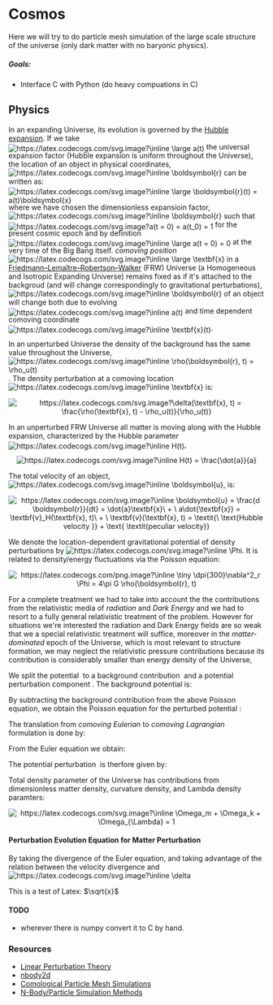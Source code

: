 # Cosmos

Here we will try to do particle mesh simulation of the large scale structure of the universe (only dark matter with no baryonic physics).

##### Goals:
- Interface C with Python (do heavy compuations in C)

## Physics

In an expanding Universe, its evolution is governed by the [Hubble expansion](https://en.wikipedia.org/wiki/Hubble%27s_law). 
If we take 
<img style="position:relative;top:3.7px;" src="https://latex.codecogs.com/svg.image?\inline&space;\large&space;a(t)" title="https://latex.codecogs.com/svg.image?\inline \large a(t)" />
the universal expansion factor (Hubble expansion is uniform throughout the Universe), the location of an object in physical coordinates, 
<img src="https://latex.codecogs.com/svg.image?\inline&space;\boldsymbol{r}" title="https://latex.codecogs.com/svg.image?\inline \boldsymbol{r}" />
can be written as:
<img style="position:relative;top:3.7px;" src="https://latex.codecogs.com/svg.image?\inline&space;\large&space;\boldsymbol{r}(t)&space;=&space;a(t)\boldsymbol{x}" title="https://latex.codecogs.com/svg.image?\inline \large \boldsymbol{r}(t) = a(t)\boldsymbol{x}" />
where we have chosen the dimensionless expansioin factor, 
<img src="https://latex.codecogs.com/svg.image?\inline&space;\boldsymbol{r}" title="https://latex.codecogs.com/svg.image?\inline \boldsymbol{r}" />
such that 
<img style="position:relative; top:4px;" src="https://latex.codecogs.com/svg.image?a(t&space;=&space;0)&space;=&space;a(t_0)&space;=&space;1" title="https://latex.codecogs.com/svg.image?a(t = 0) = a(t_0) = 1" />
for the present cosmic epoch and by definition 
<img style="position:relative;top:3.7px;" src="https://latex.codecogs.com/svg.image?\inline&space;\large&space;a(t&space;=&space;0)&space;=&space;0" title="https://latex.codecogs.com/svg.image?\inline \large a(t = 0) = 0" ></img>
at the very time of the Big Bang itself. *comoving position*
<img src="https://latex.codecogs.com/svg.image?\inline&space;\large&space;\textbf{x}" title="https://latex.codecogs.com/svg.image?\inline \large \textbf{x}" /> 
in a [Friedmann–Lemaître–Robertson–Walker](http://www.personal.psu.edu/duj13/ASTRO545/notes/ch2-FRWuniverse.pdf) (FRW) Universe (a Homogeneous and Isotropic Expanding Universe) 
remains fixed as if it's attached to the backgroud (and will change correspondingly to gravitational perturbations), <img src="https://latex.codecogs.com/svg.image?\inline&space;\boldsymbol{r}" title="https://latex.codecogs.com/svg.image?\inline \boldsymbol{r}" />
of an object will change both due to evolving <img style="position:relative;top:3.7px;" src="https://latex.codecogs.com/svg.image?\inline&space;a(t)" title="https://latex.codecogs.com/svg.image?\inline a(t)" />
and time dependent comoving coordinate <img style="position:relative;top:3.7px;" src="https://latex.codecogs.com/svg.image?\inline&space;\textbf{x}(t)" title="https://latex.codecogs.com/svg.image?\inline \textbf{x}(t)" />.

In an unperturbed Universe the density of the background has the same value throughout the Universe, <img src="https://latex.codecogs.com/svg.image?\inline&space;\rho(\boldsymbol{r},&space;t)&space;=&space;\rho_u(t)" title="https://latex.codecogs.com/svg.image?\inline \rho(\boldsymbol{r}, t) = \rho_u(t)" />.
The density perturbation at a comoving location <img src="https://latex.codecogs.com/svg.image?\inline&space;\textbf{x}" title="https://latex.codecogs.com/svg.image?\inline \textbf{x}" /> is:
<p align="center">
<img src="https://latex.codecogs.com/svg.image?\delta(\textbf{x},&space;t)&space;=&space;\frac{\rho(\textbf{x},&space;t)&space;-&space;\rho_u(t)}{\rho_u(t)}" title="https://latex.codecogs.com/svg.image?\delta(\textbf{x}, t) = \frac{\rho(\textbf{x}, t) - \rho_u(t)}{\rho_u(t)}" />
</p>

In an unperturbed FRW Universe all matter is moving along with the Hubble expansion, characterized by the Hubble parameter <img style="position: relative; top: 3.7px;" src="https://latex.codecogs.com/svg.image?\inline&space;H(t)" title="https://latex.codecogs.com/svg.image?\inline H(t)" />,
<p align="center">
<img src="https://latex.codecogs.com/svg.image?\inline&space;H(t)&space;=&space;\frac{\dot{a}}{a}" title="https://latex.codecogs.com/svg.image?\inline H(t) = \frac{\dot{a}}{a}" />
<p>

The total velocity of an object, <img src="https://latex.codecogs.com/svg.image?\inline&space;\boldsymbol{u}" title="https://latex.codecogs.com/svg.image?\inline \boldsymbol{u}" />, is:
<p align="center">
<img src="https://latex.codecogs.com/svg.image?\inline&space;\boldsymbol{u}&space;=&space;\frac{d&space;\boldsymbol{r}}{dt}&space;=&space;\dot{a}\textbf{x}\&space;&plus;&space;\&space;a\dot{\textbf{x}}&space;=&space;\textbf{v}_H(\textbf{x},&space;t)\&space;&plus;&space;\&space;\textbf{v}(\textbf{x},&space;t)&space;=&space;\\&space;\textit{\&space;\&space;\&space;\&space;\&space;\&space;\&space;\&space;\&space;\&space;\&space;\&space;\&space;\&space;\&space;&space;\text{Hubble&space;velocity&space;}}&space;&plus;&space;\text{&space;\textit{peculiar&space;velocity}}" title="https://latex.codecogs.com/svg.image?\inline \boldsymbol{u} = \frac{d \boldsymbol{r}}{dt} = \dot{a}\textbf{x}\ + \ a\dot{\textbf{x}} = \textbf{v}_H(\textbf{x}, t)\ + \ \textbf{v}(\textbf{x}, t) = \textit{\ \text{Hubble velocity }} + \text{ \textit{peculiar velocity}}" />
<p>

We denote the location-dependent gravitational potential of density perturbations by <img src="https://latex.codecogs.com/svg.image?\inline&space;\Phi" title="https://latex.codecogs.com/svg.image?\inline \Phi" />. 
It is related to density/energy fluctuations via the Poisson equation:
<p align="center" width="10px">
<img src="https://latex.codecogs.com/png.image?\inline&space;\tiny&space;\dpi{300}\nabla^2_r&space;\Phi&space;=&space;4\pi&space;G&space;\rho(\boldsymbol{r},&space;t)" title="https://latex.codecogs.com/png.image?\inline \tiny \dpi{300}\nabla^2_r \Phi = 4\pi G \rho(\boldsymbol{r}, t)" />
</p>

For a complete treatment we had to take into account the the contributions from the relativistic media of *radiation* and *Dark Energy* and we had to resort to a fully 
general relativistic treatment of the problem. However for situations we're interested the radiation and Dark Energy fields are so weak that we a special relativistic 
treatment will suffice, moreover in the *matter-dominated* epoch of the Universe, which is most relevant to structure formation, we may neglect the relativistic pressure 
contributions because its contribution is considerably smaller than energy density of the Universe, <img />

We split the potential <img /> to a background contribution <img /> and a potential perturbation component <img />. The background potential is:
<p align="center">

</p>

By subtracting the background contribution from the above Poisson equation, we obtain the Poisson equation for the perturbed potential <img />:
<p align="center">
</p>

The translation from *comoving Eulerian* to *comoving Lagrangian* formulation is done by:
<p align="center">
</p>

From the Euler equation we obtain:
<p align="center">
</p>

The potential perturbation <img /> is therfore given by:
<p align="">
</p>

Total density parameter of the Universe has contributions from dimensionless matter density, curvature density, and Lambda density paramters:
<p align="center">
<img src="https://latex.codecogs.com/svg.image?\inline&space;\Omega_m&space;&plus;&space;\Omega_k&space;&plus;&space;\Omega_{\Lambda}&space;=&space;1" title="https://latex.codecogs.com/svg.image?\inline \Omega_m + \Omega_k + \Omega_{\Lambda} = 1" />
</p>


#### Perturbation Evolution Equation for Matter Perturbation

By taking the divergence of the Euler equation, and taking advantage of the relation between the velocity divergence and 
<img src="https://latex.codecogs.com/svg.image?\inline&space;\delta" title="https://latex.codecogs.com/svg.image?\inline \delta" />


This is a test of Latex: $\sqrt{x}$

#### TODO

- wherever there is numpy convert it to C by hand.





### Resources

- [Linear Perturbation Theory](https://www.astro.rug.nl/~weygaert/tim1publication/lss2009/lss2009.linperturb.pdf)
- [nbody2d](https://jhidding.github.io/nbody2d/)
- [Comological Particle Mesh Simulations](https://github.com/grkooij/Cosmological-Particle-Mesh-Simulation)
- [N-Body/Particle Simulation Methods](https://www.cs.cmu.edu/afs/cs/academic/class/15850c-s96/www/nbody.html)
